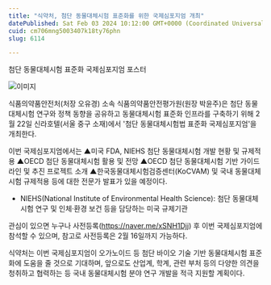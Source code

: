```yaml
---
title: "식약처, 첨단 동물대체시험 표준화를 위한 국제심포지엄 개최"
datePublished: Sat Feb 03 2024 10:12:00 GMT+0000 (Coordinated Universal Time)
cuid: cm706mng5003407k18ty76phn
slug: 6114

---
```



첨단 동물대체시험 표준화 국제심포지엄 포스터

![이미지](https://cdn.hashnode.com/res/hashnode/image/upload/v1739260218965/7aa41f38-ac18-4961-8c2f-402575a4e164.png)

식품의약품안전처(처장 오유경) 소속 식품의약품안전평가원(원장 박윤주)은 첨단 동물대체시험 연구와 정책 동향을 공유하고 동물대체시험 표준화 인프라를 구축하기 위해 2월 22일 신라호텔(서울 중구 소재)에서 '첨단 동물대체시험법 표준화 국제심포지엄'을 개최한다.

이번 국제심포지엄에서는 ▲미국 FDA, NIEHS 첨단 동물대체시험 개발 현황 및 규제적용 ▲OECD 첨단 동물대체시험 활용 및 전망 ▲OECD 첨단 동물대체시험 기반 가이드라인 및 추진 프로젝트 소개 ▲한국동물대체시험검증센터(KoCVAM) 및 국내 동물대체시험 규제적용 등에 대한 전문가 발표가 있을 예정이다.

* NIEHS(National Institute of Environmental Health Science): 첨단 동물대체시험 연구 및 인체·환경 보건 등을 담당하는 미국 규제기관

관심이 있으면 누구나 사전등록(https://naver.me/xSNH1Djj) 후 이번 국제심포지엄에 참석할 수 있으며, 참고로 사전등록은 2월 16일까지 가능하다.

식약처는 이번 국제심포지엄이 오가노이드 등 첨단 바이오 기술 기반 동물대체시험 표준화에 도움을 줄 것으로 기대하며, 앞으로도 산업계, 학계, 관련 부처 등의 다양한 의견을 청취하고 협력하는 등 국내 동물대체시험 분야 연구 개발을 적극 지원할 계획이다.